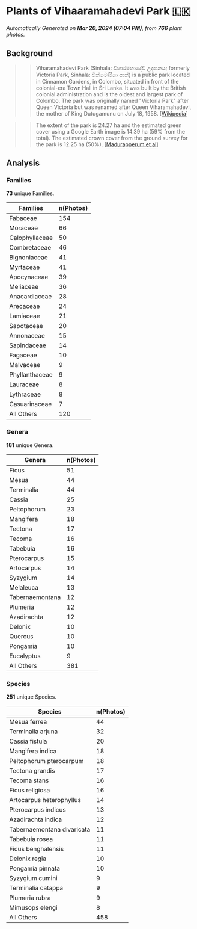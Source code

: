 # Plants of Vihaaramahadevi Park :sri_lanka:

*Automatically Generated on **Mar 20, 2024 (07:04 PM)**, from **766** plant photos.*

## Background

>> Viharamahadevi Park (Sinhala: විහාරමහාදේවී උද්‍යානය; formerly Victoria Park, Sinhala: වික්ටෝරියා පාක්) is a public park located in Cinnamon Gardens, in Colombo, situated in front of the colonial-era Town Hall in Sri Lanka. It was built by the British colonial administration and is the oldest and largest park of Colombo. The park was originally named "Victoria Park" after Queen Victoria but was renamed after Queen Viharamahadevi, the mother of King Dutugamunu on July 18, 1958. [[Wikipedia](https://en.wikipedia.org/wiki/Viharamahadevi_Park)]

>> The extent of the park is 24.27 ha and the estimated green cover using a Google Earth image is 14.39 ha (59% from the total). The estimated crown cover from the ground survey for the park is 12.25 ha (50%). [[Madurapperum et al](https://www.researchgate.net/publication/282250239_CrownTree_cover_of_Viharamahadevi_Park_Colombo)]

## Analysis

### Families

**73** unique Families.

| Families | n(Photos) |
|---|---|
| Fabaceae | 154 |
| Moraceae | 66 |
| Calophyllaceae | 50 |
| Combretaceae | 46 |
| Bignoniaceae | 41 |
| Myrtaceae | 41 |
| Apocynaceae | 39 |
| Meliaceae | 36 |
| Anacardiaceae | 28 |
| Arecaceae | 24 |
| Lamiaceae | 21 |
| Sapotaceae | 20 |
| Annonaceae | 15 |
| Sapindaceae | 14 |
| Fagaceae | 10 |
| Malvaceae | 9 |
| Phyllanthaceae | 9 |
| Lauraceae | 8 |
| Lythraceae | 8 |
| Casuarinaceae | 7 |
| All Others | 120 |

### Genera

**181** unique Genera.

| Genera | n(Photos) |
|---|---|
| Ficus | 51 |
| Mesua | 44 |
| Terminalia | 44 |
| Cassia | 25 |
| Peltophorum | 23 |
| Mangifera | 18 |
| Tectona | 17 |
| Tecoma | 16 |
| Tabebuia | 16 |
| Pterocarpus | 15 |
| Artocarpus | 14 |
| Syzygium | 14 |
| Melaleuca | 13 |
| Tabernaemontana | 12 |
| Plumeria | 12 |
| Azadirachta | 12 |
| Delonix | 10 |
| Quercus | 10 |
| Pongamia | 10 |
| Eucalyptus | 9 |
| All Others | 381 |

### Species

**251** unique Species.

| Species | n(Photos) |
|---|---|
| Mesua ferrea | 44 |
| Terminalia arjuna | 32 |
| Cassia fistula | 20 |
| Mangifera indica | 18 |
| Peltophorum pterocarpum | 18 |
| Tectona grandis | 17 |
| Tecoma stans | 16 |
| Ficus religiosa | 16 |
| Artocarpus heterophyllus | 14 |
| Pterocarpus indicus | 13 |
| Azadirachta indica | 12 |
| Tabernaemontana divaricata | 11 |
| Tabebuia rosea | 11 |
| Ficus benghalensis | 11 |
| Delonix regia | 10 |
| Pongamia pinnata | 10 |
| Syzygium cumini | 9 |
| Terminalia catappa | 9 |
| Plumeria rubra | 9 |
| Mimusops elengi | 8 |
| All Others | 458 |
